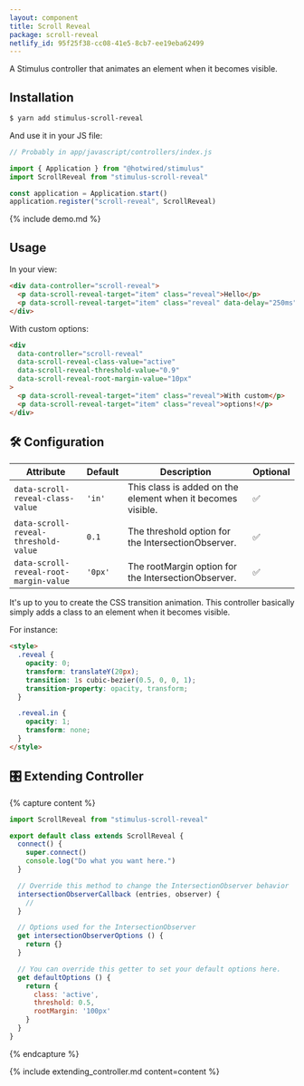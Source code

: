 ```yaml
---
layout: component
title: Scroll Reveal
package: scroll-reveal
netlify_id: 95f25f38-cc08-41e5-8cb7-ee19eba62499
---
```


A Stimulus controller that animates an element when it becomes visible.

## Installation

```bash
$ yarn add stimulus-scroll-reveal
```

And use it in your JS file:
```js
// Probably in app/javascript/controllers/index.js

import { Application } from "@hotwired/stimulus"
import ScrollReveal from "stimulus-scroll-reveal"

const application = Application.start()
application.register("scroll-reveal", ScrollReveal)
```

{% include demo.md %}

## Usage

In your view:
```html
<div data-controller="scroll-reveal">
  <p data-scroll-reveal-target="item" class="reveal">Hello</p>
  <p data-scroll-reveal-target="item" class="reveal" data-delay="250ms">World!</p>
</div>
```

With custom options:

```html
<div
  data-controller="scroll-reveal"
  data-scroll-reveal-class-value="active"
  data-scroll-reveal-threshold-value="0.9"
  data-scroll-reveal-root-margin-value="10px"
>
  <p data-scroll-reveal-target="item" class="reveal">With custom</p>
  <p data-scroll-reveal-target="item" class="reveal">options!</p>
</div>
```

## 🛠 Configuration

| Attribute | Default | Description | Optional |
| --------- | ------- | ----------- | -------- |
| `data-scroll-reveal-class-value` | `'in'` | This class is added on the element when it becomes visible. | ✅ |
| `data-scroll-reveal-threshold-value` | `0.1` | The threshold option for the IntersectionObserver. | ✅ |
| `data-scroll-reveal-root-margin-value` | `'0px'` | The rootMargin option for the IntersectionObserver. | ✅ |


It's up to you to create the CSS transition animation.
This controller basically simply adds a class to an element when it becomes visible.

For instance:

```html
<style>
  .reveal {
    opacity: 0;
    transform: translateY(20px);
    transition: 1s cubic-bezier(0.5, 0, 0, 1);
    transition-property: opacity, transform;
  }

  .reveal.in {
    opacity: 1;
    transform: none;
  }
</style>
```


## 🎛 Extending Controller

{% capture content %}
```js
import ScrollReveal from "stimulus-scroll-reveal"

export default class extends ScrollReveal {
  connect() {
    super.connect()
    console.log("Do what you want here.")
  }

  // Override this method to change the IntersectionObserver behavior
  intersectionObserverCallback (entries, observer) {
    //
  }

  // Options used for the IntersectionObserver
  get intersectionObserverOptions () {
    return {}
  }

  // You can override this getter to set your default options here.
  get defaultOptions () {
    return {
      class: 'active',
      threshold: 0.5,
      rootMargin: '100px'
    }
  }
}
```
{% endcapture %}

{% include extending_controller.md content=content %}
